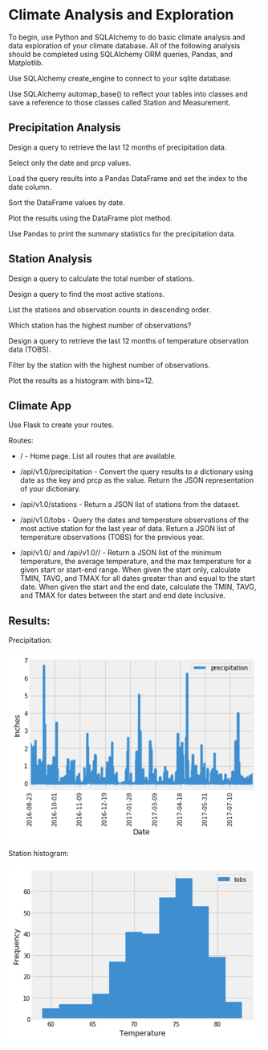 # Climate Analysis and Exploration
To begin, use Python and SQLAlchemy to do basic climate analysis and data exploration of your climate database. All of the following analysis should be completed using SQLAlchemy ORM queries, Pandas, and Matplotlib.

Use SQLAlchemy create_engine to connect to your sqlite database.


Use SQLAlchemy automap_base() to reflect your tables into classes and save a reference to those classes called Station and Measurement.


## Precipitation Analysis
Design a query to retrieve the last 12 months of precipitation data.


Select only the date and prcp values.


Load the query results into a Pandas DataFrame and set the index to the date column.


Sort the DataFrame values by date.


Plot the results using the DataFrame plot method.


Use Pandas to print the summary statistics for the precipitation data.


## Station Analysis
Design a query to calculate the total number of stations.


Design a query to find the most active stations.


List the stations and observation counts in descending order.


Which station has the highest number of observations?


Design a query to retrieve the last 12 months of temperature observation data (TOBS).


Filter by the station with the highest number of observations.


Plot the results as a histogram with bins=12.



## Climate App

Use Flask to create your routes.

Routes:
* /  - Home page. List all routes that are available.

* /api/v1.0/precipitation  - Convert the query results to a dictionary using date as the key and prcp as the value. Return the JSON representation of your dictionary.

* /api/v1.0/stations  - Return a JSON list of stations from the dataset.

* /api/v1.0/tobs  - Query the dates and temperature observations of the most active station for the last year of data. Return a JSON list of temperature observations (TOBS) for the previous year.

* /api/v1.0/<start> and /api/v1.0/<start>/<end>   - Return a JSON list of the minimum temperature, the average temperature, and the max temperature for a given start or start-end range. When given the start only, calculate TMIN, TAVG, and TMAX for all dates greater than and equal to the start date. When given the start and the end date, calculate the TMIN, TAVG, and TMAX for dates between the start and end date inclusive.

## Results:

Precipitation:

![Example](images/precipitation.png)

Station histogram:

![Example](images/station-histogram.png)
